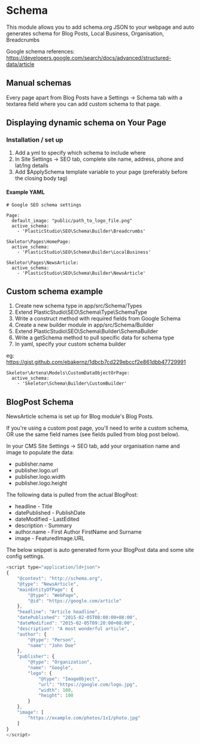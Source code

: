 # Schema

This module allows you to add schema.org JSON to your webpage and auto generates schema for Blog Posts, Local Business, Organisation, Breadcrumbs

Google schema references: https://developers.google.com/search/docs/advanced/structured-data/article

## Manual schemas

Every page apart from Blog Posts have a Settings -> Schema tab with a textarea field where you can add custom schema to that page.

## Displaying dynamic schema on Your Page

### Installation / set up

1. Add a yml to specify which schema to include where
2. In Site Settings -> SEO tab, complete site name, address, phone and lat/lng details
3. Add $ApplySchema template variable to your page (preferably before the closing body tag)

#### Example YAML

```
# Google SEO schema settings

Page:
  default_image: "public/path_to_logo_file.png"
  active_schema:
    - 'PlasticStudio\SEO\Schema\Builder\Breadcrumbs'

Skeletor\Pages\HomePage:
  active_schema:
    - 'PlasticStudio\SEO\Schema\Builder\LocalBusiness'

Skeletor\Pages\NewsArticle:
  active_schema:
    - 'PlasticStudio\SEO\Schema\Builder\NewsArticle'
```

## Custom schema example

1. Create new schema type in app/src/Schema/Types
2. Extend PlasticStudio\SEO\Schema\Type\SchemaType
3. Write a construct method with required fields from Google Schema
4. Create a new builder module in app/src/Schema/Builder
5. Extend PlasticStudio\SEO\Schema\Builder\SchemaBuilder
6. Write a getSchema method to pull specific data for schema type
7. In yaml, specify your custom schema builder

eg: https://gist.github.com/ebakernz/1dbcb7cd229ebccf2e861dbb47729991

```
Skeletor\Artena\Models\CustomDataObjectOrPage:
  active_schema:
    - 'Skeletor\Schema\Builder\CustomBuilder'
```

## BlogPost Schema

NewsArticle schema is set up for Blog module's Blog Posts.

If you're using a custom post page, you'll need to write a custom schema, OR use the same field names (see fields pulled from blog post below).

In your CMS Site Settings -> SEO tab, add your organisation name and image to populate the data:

- publisher.name
- publisher.logo.url
- publisher.logo.width
- publisher.logo.height

The following data is pulled from the actual BlogPost:

- headline - Title
- datePublished - PublishDate
- dateModified - LastEdited
- description - Summary
- author.name - First Author FirstName and Surname
- image - FeaturedImage.URL

The below snippet is auto generated form your BlogPost data and some site config settings.

```javascript
<script type="application/ld+json">
{
    "@context": "http://schema.org",
    "@type": "NewsArticle",
    "mainEntityOfPage": {
        "@type": "WebPage",
        "@id": "https://google.com/article"
    },
    "headline": "Article headline",
    "datePublished": "2015-02-05T08:00:00+08:00",
    "dateModified": "2015-02-05T09:20:00+08:00",
    "description": "A most wonderful article",
    "author": {
        "@type": "Person",
        "name": "John Doe"
    },
    "publisher": {
        "@type": "Organization",
        "name": "Google",
        "logo": {
            "@type": "ImageObject",
            "url": "https://google.com/logo.jpg",
            "width": 100,
            "height": 100
        }
    },
    "image": [
        "https://example.com/photos/1x1/photo.jpg"
    ]
}
</script>
```
